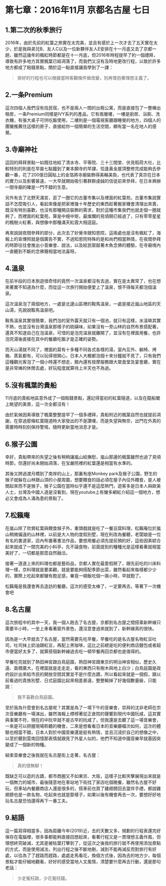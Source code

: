 # 第七章：2016年11月 京都名古屋 七日

## 1.第二次的秋季旅行
2016年，由於先前的紅葉之旅實在太完美，並且有感於上一次才去了五天實在太少，於是我與弟兄B、友人C以及一位新夥伴友人E安排在十一月底又去了京都一趟，雖然這幾年的楓紅時節都是在十一月底，但2016年時程提早了約一個禮拜，導致有許多地方其實楓葉已經凋落了，而我們又沒有及時地更改行程，以致於許多地方都成了賠錢景點，關於這一點直接讓我學到了一課：

>排好的行程也可以根據當時客觀條件做改變，別再懷抱著理想主義了。

## 2.一条Premium
這次四個人我們沒有找民宿，也不是兩人一間的出租公寓，而是直接包了一整棟出租房，一条Premium同樣是IVY系列的產品，它有兩層樓，一樓是廚房、浴廁、洗衣機，有張大桌子可供吃飯使用，二樓則是一個電視客廳跟睡覺的地方，四個人的團蠻推薦住這樣的房子，直接給你一個簡單的生活空間，頗有當一名在地人的感覺。

## 3.寺廟神社
這回的拜拜景點一如既往地給了清水寺、平等院、三十三間堂、伏見稻荷大社，比較特別的則是在早晨七點鐘到了東本願寺的早課，恰逢黃金屋頂整修完成能夠去參觀一番，花了200億日圓貼上的金箔將寺廟裝飾得美輪美奐，也代表了真宗在日本的實力以及影響甚遠，一大早就開始吸引著群群虔誠的信徒前來參拜，在日本興辦一間寺廟的確是一門不錯的生意。

另外有去了北野天滿宮，逛了一圈它的古董市集以及裡面的紅葉苑，古董市集說實話不怎麼吸引人，看起來像是把家裡幾十年歷史的東西趁著搬家機會清理出來賣，既沒有特別喜歡，也沒有那種開店裝飾的需求，對於這種市集我們也就走個一圈就夠了，而裡面的紅葉苑，算是中規中矩，最燦爛的見頃期已經過了，只有零零星星的楓樹火紅著，與想像中那種滿天紅霞大相逕庭。

再來說說夜間參拜的部分，此次去了妙覺寺跟知恩院，這兩處也是沒有楓紅了，海報上的宣傳照就是個廣告不實，不過知恩院特殊的是和尚們相當熱情，在夜間參拜的時節往往會推出小音樂會、說法，以及給民眾敲著木魚念佛的體驗，在寺廟境內一直聽到不斷的念佛聲相當地法喜呀。

## 4.溫泉
在前半段的日本旅遊很奇怪的竟然一次溫泉都沒有去過，實在是太異常了，也在想來著實不知道為什麼，而從這一次旅行開始便愛上了溫泉，恨不得每天都泡個溫泉。

這次溫泉泡了兩個地方，一處是北邊山區裡的鞍馬溫泉，一處是接近嵐山地區的天山湯，先說說鞍馬溫泉吧。

鞍馬溫泉其實很簡單，我們泡的室外露天就只有一個池，就只有這樣，水溫嘛其實不熱，也並沒有台灣溫泉那樣子的硫磺味，如果沒有一旁山林的自然布景搭配著，還真不知道自己在泡溫泉，可惜的是泡完溫泉就離開了，並沒有在裡面用餐，也許泡完湯後直接在其中的餐廳吃飯才是正確的姿勢。

而天山湯就不同了，裡面約莫有十多種不同各式各樣的湯，室內互外、躺椅、烤箱、蒸氣都有，可以玩得很開心，日本人大概都泡個十來分鐘就不見了，只有我們這種觀光客泡了一個小時還不想走，館內還有按摩服務跟大眾食堂及宴會廳，實在是非常棒的休閒去處，好玩程度就算待上半天也不為過。

## 5.沒有楓葉的貴船
11月底的貴船地區意外成了一個賠錢景點，還記得當初的紅葉隧道，以及在龍船閣上眺望的美景，這一次全都沒有！

由於氣候因素導致了楓葉整整提早了一個多禮拜，貴船附近的楓葉自然也就提前凋謝，在穿過那條紅葉隧道時大家發出的不是讚嘆，而是失望與無奈，出門在外真的需要時時刻刻保持警惕，隨時更新當地消息才是。

## 6.猴子公園
幸好，貴船帶來的失望之後有稍稍讓嵐山給撫慰，嵐山那邊的楓葉雖然也過了見頃時節，但還好尚未開始凋落，在宝嚴院裡的紅葉還是相當有水準的。

其後又跨過渡月橋到了南岸的山上，那裏有座Monkey park及猴子公園，野生的猴子就躲在山林跟山頂的小屋周圍，想要餵食的話必須在屋子內往外餵食，是人被關起來而不是猴子，猴子公園在當時似乎還不是這麼熱門，遊客多是日本人與歐美人士，台灣及中國人道是沒看到，現在youtube上有蠻多網紅介紹這一個地方，想必又會成為人滿為患的景點了。

## 7.松籟庵
在嵐山除了欣賞紅葉與餵食猴子外，重頭戲就是吃了一餐豆腐料理，松籟庵位於嵐山稍微偏遠的山林裡，以前是大人物的度假別墅，現在則改為餐聽，老闆娘是一位有名的書道家，店內布置著書法作品，要想用餐必須先提前預約好，這些因素綜合起來就成了一間完美的小料亭，先不論食物，前面提到的種種光是這樣看著就相當美好了，一切都是那麼自然融洽。

接著一道道上來的料理也都是藝術品，京都人實在最愛假掰了，跟先前吃的川床料理一樣，京料理就是要美觀，就是要能夠搭配季節出菜，雖然看起來每樣都少少的，實際上吃起來都蠻有飽足感，畢竟一頓飯吃個一兩小時，早就飽了。

松籟庵是我還會再去造訪的餐廳，這次的感受太棒了，一定要再去，等著下一次機會吧

## 8.名古屋
這次旅程中的其中一天，我一個人跑去了名古屋，京都到名古屋之間搭乘新幹線只需要半小時，一坐上車看著窗外景色，還沒意會過來就到了，新幹線真的很快。

因為是一大早就去了名古屋，當然需要先吃早餐，早餐吃的是名古屋名物紅豆吐司，吐司抹上奶油跟紅豆，再配上黑咖啡，這比之前總是吃的便利商店麵包或者超市便當好太多了，就算搭個新幹線過去吃一頓早餐再回京都也是值得的。

早餐吃完就到了熱田神宮跟白鳥庭園，熱田神宮跟東京的明治神宮相似，歷史久遠、面積廣大，在裡面就是走走走，看的東西只有樹木與地上白沙；白鳥庭園是政府設計出來給市民的開放空間其實並不是什麼古蹟，所以看起來就是一個假，跟以前看過的貴族別墅、日式庭園比起來相差甚遠，整整輸掉了好幾個數量級，只能說：

> 我不喜歡白鳥庭園。

至於我為什麼會到名古屋呢？其實是為了一場下午的音樂會，崇拜的沈非老師在宗次音樂廳有一場演出，雖然海報上標榜著從正倉院的聲響到現代中國阮咸，這其實與事實不符，現在的中阮早就不是古早的阮咸了，但我還是去聽了這一場音樂會，一來是可以把握現場聆聽的機會，二來是想看看日本的音樂廳檔次如何，這次的體驗也相當不錯，日本人對於中國音樂還是挺有熱情，並且沉浸於自己的想像之中，以至於聽到雲南回憶那表情就跟見了外星人似的，他們不知道中國音樂早就基因突變成了一個新的物種。

結束音樂會之後我就在名古屋街上走著，名古屋：

> 真的很無聊！

既缺乏可以逛的古蹟，都市商圈又不如東京、大阪，這樣子比較夾擊展現出來就是一個無力的城市，最後隨意地在車站地下街找了家店吃個晚餐，雖然名古屋不好玩，但車站內餐廳商店人還是很多的，搭車前也買了雞翅膀回去當伴手禮，都說雞翅膀也是一款名物，吃起來也就是那樣子，如果以後有機會再去一次，要想好好地玩名古屋恐怕還得再下一番工夫。

## 9.結語
這一篇寫得相當多，因為距離今年(2019)近，去的天數又多，規劃的行程表還完好保存在電腦裡，很多事都能夠直接回想起來，看著行程又是一貫理想主義作風，但理想終究破滅，尤其是被枯葉打擊到了，從這次之後我的旅行就不再使用添加景點的方式，而是使用減法，列出行程之後不斷地刪，減到不能再減反而對旅行有好處，以往為了了趕路而趕路，處處走馬看花，換個方式後，因為去的地方少，每個景點才能仔細地觀看，好好的感受當地人文風情，清楚要什麼再去行動，還是那句老話：

> 少走冤枉路，少花冤枉錢。
